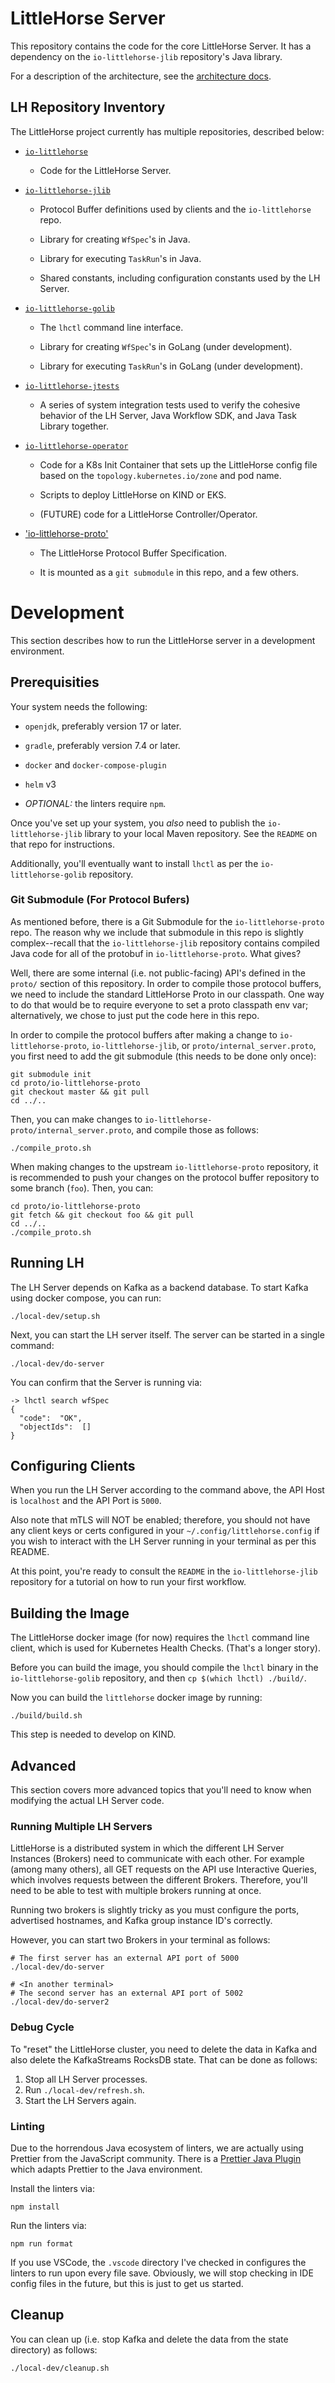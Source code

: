 # LittleHorse Server

This repository contains the code for the core LittleHorse Server. It has a dependency on the `io-littlehorse-jlib` repository's Java library.

For a description of the architecture, see the [architecture docs](docs/ARCH.md).

## LH Repository Inventory
The LittleHorse project currently has multiple repositories, described below:

* [`io-littlehorse`](https://bitbucket.org/littlehorse-core/io-littlehorse)

    *  Code for the LittleHorse Server.

* [`io-littlehorse-jlib`](https://bitbucket.org/littlehorse-core/io-littlehorse-jlib)

    * Protocol Buffer definitions used by clients and the `io-littlehorse` repo.

    * Library for creating `WfSpec`'s in Java.

    * Library for executing `TaskRun`'s in Java.

    * Shared constants, including configuration constants used by the LH Server.

* [`io-littlehorse-golib`](https://bitbucket.org/littlehorse-core/io-littlehorse-golib)

    * The `lhctl` command line interface.

    * Library for creating `WfSpec`'s in GoLang (under development).

    * Library for executing `TaskRun`'s in GoLang (under development).

* [`io-littlehorse-jtests`](https://bitbucket.org/littlehorse-core/io-littlehorse-jtests)

    * A series of system integration tests used to verify the cohesive behavior of the LH Server, Java Workflow SDK, and Java Task Library together.

* [`io-littlehorse-operator`](https://bitbucket.org/littlehorse-core/io-littlehorse-operator)

    * Code for a K8s Init Container that sets up the LittleHorse config file based on the `topology.kubernetes.io/zone` and pod name.

    * Scripts to deploy LittleHorse on KIND or EKS.

    * (FUTURE) code for a LittleHorse Controller/Operator.

* ['io-littlehorse-proto'](https://bitbucket.org/littlehorse-core/io-littlehorse-proto/src/master)

    * The LittleHorse Protocol Buffer Specification.

    * It is mounted as a `git submodule` in this repo, and a few others.

# Development

This section describes how to run the LittleHorse server in a development environment.

## Prerequisities

Your system needs the following:
* `openjdk`, preferably version 17 or later.

* `gradle`, preferably version 7.4 or later.

* `docker` and `docker-compose-plugin`

* `helm` v3

* *OPTIONAL:* the linters require `npm`.

Once you've set up your system, you *also* need to publish the `io-littlehorse-jlib` library to your local Maven repository. See the `README` on that repo for instructions.

Additionally, you'll eventually want to install `lhctl` as per the `io-littlehorse-golib` repository.

### Git Submodule (For Protocol Bufers)

As mentioned before, there is a Git Submodule for the `io-littlehorse-proto` repo. The reason why we include that submodule in this repo is slightly complex--recall that the `io-littlehorse-jlib` repository contains compiled Java code for all of the protobuf in `io-littlehorse-proto`. What gives?

Well, there are some internal (i.e. not public-facing) API's defined in the `proto/` section of this repository. In order to compile those protocol buffers, we need to include the standard LittleHorse Proto in our classpath. One way to do that would be to require everyone to set a proto classpath env var; alternatively, we chose to just put the code here in this repo.

In order to compile the protocol buffers after making a change to `io-littlehorse-proto`, `io-littlehorse-jlib`, or `proto/internal_server.proto`, you first need to add the git submodule (this needs to be done only once):

```
git submodule init
cd proto/io-littlehorse-proto
git checkout master && git pull
cd ../..
```

Then, you can make changes to `io-littlehorse-proto/internal_server.proto`, and compile those as follows:
```
./compile_proto.sh
```

When making changes to the upstream `io-littlehorse-proto` repository, it is recommended to push your changes on the protocol buffer repository to some branch (`foo`). Then, you can:

```
cd proto/io-littlehorse-proto
git fetch && git checkout foo && git pull
cd ../..
./compile_proto.sh
```

## Running LH

The LH Server depends on Kafka as a backend database. To start Kafka using docker compose, you can run:

```
./local-dev/setup.sh
```

Next, you can start the LH server itself. The server can be started in a single command:

```
./local-dev/do-server
```

You can confirm that the Server is running via:

```
-> lhctl search wfSpec
{
  "code":  "OK",
  "objectIds":  []
}
```

## Configuring Clients

When you run the LH Server according to the command above, the API Host is `localhost` and the API Port is `5000`.

Also note that mTLS will NOT be enabled; therefore, you should not have any client keys or certs configured in your `~/.config/littlehorse.config` if you wish to interact with the LH Server running in your terminal as per this README.

At this point, you're ready to consult the `README` in the `io-littlehorse-jlib` repository for a tutorial on how to run your first workflow.

## Building the Image
The LittleHorse docker image (for now) requires the `lhctl` command line client, which is used for Kubernetes Health Checks. (That's a longer story).

Before you can build the image, you should compile the `lhctl` binary in the `io-littlehorse-golib` repository, and then `cp $(which lhctl) ./build/`.

Now you can build the `littlehorse` docker image by running:

```
./build/build.sh
```
This step is needed to develop on KIND.

## Advanced
This section covers more advanced topics that you'll need to know when modifying the actual LH Server code.

### Running Multiple LH Servers

LittleHorse is a distributed system in which the different LH Server Instances (Brokers) need to communicate with each other. For example (among many others), all GET requests on the API use Interactive Queries, which involves requests between the different Brokers. Therefore, you'll need to be able to test with multiple brokers running at once.

Running two brokers is slightly tricky as you must configure the ports, advertised hostnames, and Kafka group instance ID's correctly.

However, you can start two Brokers in your terminal as follows:

```
# The first server has an external API port of 5000
./local-dev/do-server

# <In another terminal>
# The second server has an external API port of 5002
./local-dev/do-server2
```

### Debug Cycle

To "reset" the LittleHorse cluster, you need to delete the data in Kafka and also delete the KafkaStreams RocksDB state. That can be done as follows:

1. Stop all LH Server processes.
2. Run `./local-dev/refresh.sh`.
3. Start the LH Servers again.

### Linting
Due to the horrendous Java ecosystem of linters, we are actually using Prettier from the JavaScript community. There is a [Prettier Java Plugin](https://github.com/jhipster/prettier-java) which adapts Prettier to the Java environment.

Install the linters via:
```
npm install
```

Run the linters via:
```
npm run format
```

If you use VSCode, the `.vscode` directory I've checked in configures the linters to run upon every file save. Obviously, we will stop checking in IDE config files in the future, but this is just to get us started.

## Cleanup

You can clean up (i.e. stop Kafka and delete the data from the state directory) as follows:

```
./local-dev/cleanup.sh
```